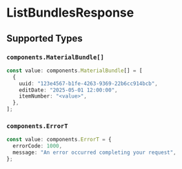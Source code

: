 # ListBundlesResponse


## Supported Types

### `components.MaterialBundle[]`

```typescript
const value: components.MaterialBundle[] = [
  {
    uuid: "123e4567-b1fe-4263-9369-22b6cc914bcb",
    editDate: "2025-05-01 12:00:00",
    itemNumber: "<value>",
  },
];
```

### `components.ErrorT`

```typescript
const value: components.ErrorT = {
  errorCode: 1000,
  message: "An error occurred completing your request",
};
```

